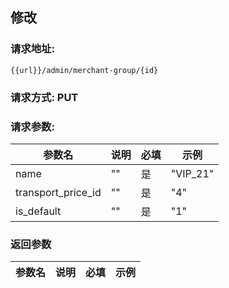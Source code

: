 ## 修改
### 请求地址:
```
{{url}}/admin/merchant-group/{id}
```
### 请求方式: PUT  
### 请求参数:  

|参数名|说明|必填|示例|  
 |---|---|---|---|  
|name|""|是|"VIP_21"|  
|transport_price_id|""|是|"4"|  
|is_default|""|是|"1"|  
### 返回参数  

|参数名|说明|必填|示例|  
 |---|---|---|---|  
